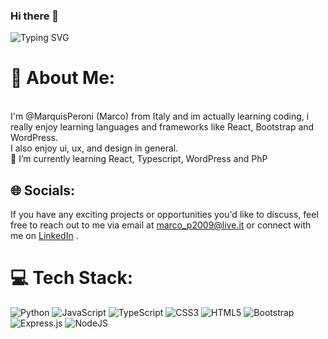 ### Hi there 👋
![Typing SVG](https://readme-typing-svg.demolab.com?font=Fira+Code&weight=600&size=22&duration=2000&pause=1000&color=%23800020&width=650&lines=Hi!+It's+Marco+here.+Welcome+to+my+GitHub+Page+)

# 💫 About Me:
<br>I'm @MarquisPeroni (Marco) from Italy and im actually learning coding, i really enjoy learning languages and frameworks like React, Bootstrap and WordPress.
<br>I also enjoy ui, ux, and design in general.
<br>🌱 I’m currently learning React, Typescript, WordPress and PhP

## 🌐 Socials:
If you have any exciting projects or opportunities you'd like to discuss, feel free to reach out to me via email at [marco_p2009@live.it](nakmuayboxer95@gmail.com)  or connect with me on [LinkedIn](https://www.linkedin.com/in/marco-peroni-a58697270/) . 

# 💻 Tech Stack:
![Python](https://img.shields.io/badge/python-3670A0?style=for-the-badge&logo=python&logoColor=ffdd54) ![JavaScript](https://img.shields.io/badge/javascript-%23323330.svg?style=for-the-badge&logo=javascript&logoColor=%23F7DF1E) ![TypeScript](https://img.shields.io/badge/typescript-%23007ACC.svg?style=for-the-badge&logo=typescript&logoColor=white) ![CSS3](https://img.shields.io/badge/css3-%231572B6.svg?style=for-the-badge&logo=css3&logoColor=white) ![HTML5](https://img.shields.io/badge/html5-%23E34F26.svg?style=for-the-badge&logo=html5&logoColor=white) ![Bootstrap](https://img.shields.io/badge/bootstrap-%23563D7C.svg?style=for-the-badge&logo=bootstrap&logoColor=white) ![Express.js](https://img.shields.io/badge/express.js-%23404d59.svg?style=for-the-badge&logo=express&logoColor=%2361DAFB) ![NodeJS](https://img.shields.io/badge/node.js-6DA55F?style=for-the-badge&logo=node.js&logoColor=white)



